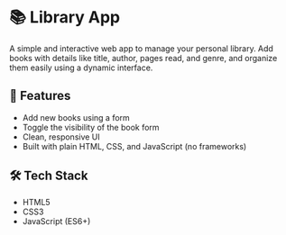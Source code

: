 # 📚 Library App

A simple and interactive web app to manage your personal library. Add books with details like title, author, pages read, and genre, and organize them easily using a dynamic interface.

## 🚀 Features

- Add new books using a form
- Toggle the visibility of the book form
- Clean, responsive UI
- Built with plain HTML, CSS, and JavaScript (no frameworks)


## 🛠️ Tech Stack

- HTML5
- CSS3
- JavaScript (ES6+)

